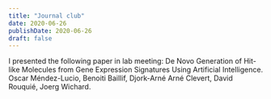 ```yaml
---
title: "Journal club"
date: 2020-06-26
publishDate: 2020-06-26
draft: false
---
```

I presented the following paper in lab meeting:
De Novo Generation of Hit-like Molecules from Gene Expression Signatures Using Artificial Intelligence. Oscar Méndez-Lucio, Benoiti Baillif, Djork-Arné Arné Clevert, David Rouquié, Joerg Wichard.
